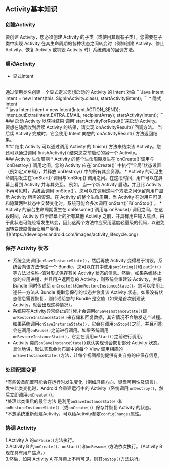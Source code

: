 ## Activity基本知识
### 创建Activity
要创建 Activity，您必须创建 Activity 的子类（或使用其现有子类）。您需要在子类中实现 Activity 在其生命周期的各种状态之间转变时（例如创建 Activity、停止 Activity、恢复 Activity 或销毁 Activity 时）系统调用的回调方法。 <br>
### 启动Activity
* 显式Intent
<br>
通过使用类名创建一个显式定义您想启动的 Activity 的 Intent 对象
```Java
Intent intent = new Intent(this, SignInActivity.class);
startActivity(intent);
```
* 隐式Intent
<br>
```java
Intent intent = new Intent(Intent.ACTION_SEND);
intent.putExtra(Intent.EXTRA_EMAIL, recipientArray);
startActivity(intent);
```
### 启动 Activity 以获得结果
调用`startActivityForResult()`来启动 Activity。 要想在随后收到后续 Activity 的结果，请实现`onActivityResult()`回调方法。 当后续 Activity 完成时，它会使用 Intent 向您的`onActivityResult()`方法返回结果。
<br>
### 结束 Activity
可以通过调用 Activity 的`finish()`方法来结束该 Activity。您还可以通过调用`finishActivity()`结束您之前启动的另一个 Activity。
<br>
###  Activity 生命周期
* Activity 的整个生命周期发生在`onCreate()`调用与`onDestroy()`调用之间。您的 Activity 应在`onCreate()` 中执行“全局”状态设置（例如定义布局），并释放`onDestroy()`中的所有其余资源。
* Activity 的可见生命周期发生在`onStart()`调用与`onStop()`调用之间。在这段时间，用户可以在屏幕上看到 Activity 并与其交互。 例如，当一个新 Activity 启动，并且此 Activity 不再可见时，系统会调用`onStop()`。您可以在调用这两个方法之间保留向用户显示 Activity 所需的资源。在 Activity 的整个生命周期，当 Activity 在对用户可见和隐藏两种状态中交替变化时，系统可能会多次调用`onStart()`和`onStop()`。
* Activity 的前台生命周期发生在`onResume()`调用与`onPause()`调用之间。在这段时间，Activity 位于屏幕上的所有其他 Activity 之前，并具有用户输入焦点。由于此状态可能经常发生转变，因此这两个方法中应采用适度轻量级的代码，以避免因转变速度慢而让用户等待。
<br>
![](https://developer.android.com/images/activity_lifecycle.png)

### 保存 Activity 状态
* 系统会先调用`onSaveInstanceState()`，然后再使 Activity 变得易于销毁。系统会向该方法传递一个 Bundle，您可以在其中使用`putString()`和 `putInt()`等方法以名称-值对形式保存有关 Activity 状态的信息。然后，如果系统终止您的应用进程，并且用户返回您的 Activity，则系统会重建该 Activity，并将 Bundle 同时传递给 `onCreate()`和`onRestoreInstanceState()`。您可以使用上述任一方法从 Bundle 提取您保存的状态并恢复该 Activity 状态。如果没有状态信息需要恢复，则传递给您的 Bundle 是空值（如果是首次创建该 Activity，就会出现这种情况）。<br>
* 系统只在Activity异常终止的时候才会调用`onSaveInstanceState()`跟`onRestoreInstanceState()`来存储和回复数据，其它情况不会触发这个过程。
如果系统调用`onSaveInstanceState()`，它会在调用`onStop()`之前，并且可能会在调用`onPause()`之前进行调用。如果系统调用 `onRestoreInstanceState()`，它会在调用`onStart()`之前进行调用。<br>
* Activity 类的`onSaveInstanceState()`默认实现也会恢复部分 Activity 状态。具体地讲，默认实现会为布局中的每个 View 调用相应的 `onSaveInstanceState()`方法，让每个视图都能提供有关自身的应保存信息。

### 处理配置变更
*有些设备配置可能会在运行时发生变化（例如屏幕方向、键盘可用性及语言）。 发生此类变化时，Android 会重建运行中的 Activity（系统调用 `onDestroy()`，然后立即调用`onCreate()`）。<br>
*处理此类重启的最佳方法 是利用`onSaveInstanceState()`和`onRestoreInstanceState()`（或`onCreate()`）保存并恢复 Activity 的状态。<br>
*不想系统重新创建Activity，可以给Activity制定`configChanges`属性。

### 协调 Activity
1.Activity A 的`onPause()`方法执行。<br>
2.Activity B 的`onCreate()`、`onStart()`和`onResume()`方法依次执行。（Activity B 现在具有用户焦点。）<br>
3.然后，如果 Activity A 在屏幕上不再可见，则其`onStop()`方法执行。
